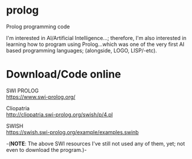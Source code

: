 # prolog
Prolog programming code

I'm interested in AI/Artificial Intelligence...; therefore, I'm also interested in learning how to program using Prolog...which was one of the very first AI based programming languages; (alongside, LOGO, LISP/-etc).  

# Download/Code online

SWI PROLOG  
https://www.swi-prolog.org/  

Cliopatria  
http://cliopatria.swi-prolog.org/swish/p/4.pl  

SWISH  
https://swish.swi-prolog.org/example/examples.swinb  

-(**NOTE**: The above SWI resources I've still not used any of them, yet; not even to download the program.)-  

